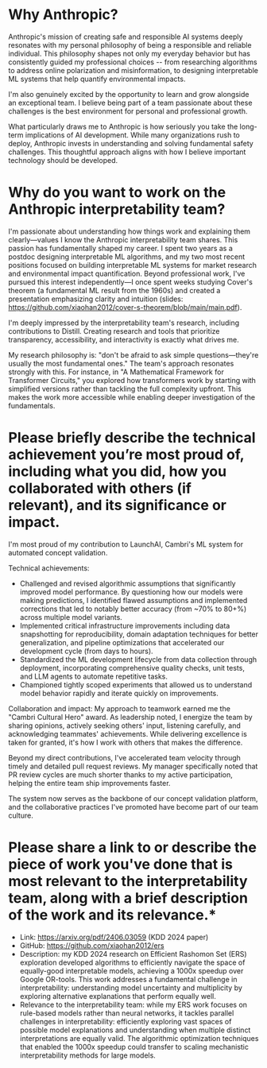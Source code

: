 # Why Anthropic?

Anthropic's mission of creating safe and responsible AI systems deeply resonates with my personal philosophy of being a responsible and reliable individual. This philosophy shapes not only my everyday behavior but has consistently guided my professional choices -- from researching algorithms to address online polarization and misinformation, to designing interpretable ML systems that help quantify environmental impacts. 

I'm also genuinely excited by the opportunity to learn and grow alongside an exceptional team. I believe being part of a team passionate about these challenges is the best environment for personal and professional growth.

What particularly draws me to Anthropic is how seriously you take the long-term implications of AI development. While many organizations rush to deploy, Anthropic invests in understanding and solving fundamental safety challenges. This thoughtful approach aligns with how I believe important technology should be developed. 

# Why do you want to work on the Anthropic interpretability team?

I'm passionate about understanding how things work and explaining them clearly—values I know the Anthropic interpretability team shares. This passion has fundamentally shaped my career. I spent two years as a postdoc designing interpretable ML algorithms, and my two most recent positions focused on building interpretable ML systems for market research and environmental impact quantification. Beyond professional work, I've pursued this interest independently—I once spent weeks studying Cover's theorem (a fundamental ML result from the 1960s) and created a presentation emphasizing clarity and intuition (slides: https://github.com/xiaohan2012/cover-s-theorem/blob/main/main.pdf).

I'm deeply impressed by the interpretability team's research, including contributions to Distill. Creating research and tools that prioritize transparency, accessibility, and interactivity is exactly what drives me.

My research philosophy is: "don't be afraid to ask simple questions—they're usually the most fundamental ones." The team's approach resonates strongly with this. For instance, in "A Mathematical Framework for Transformer Circuits," you explored how transformers work by starting with simplified versions rather than tackling the full complexity upfront. This makes the work more accessible while enabling deeper investigation of the fundamentals.


# Please briefly describe the technical achievement you’re most proud of, including what you did, how you collaborated with others (if relevant), and its significance or impact.

I'm most proud of my contribution to LaunchAI, Cambri's ML system for automated concept validation.

Technical achievements:

- Challenged and revised algorithmic assumptions that significantly improved model performance. By questioning how our models were making predictions, I identified flawed assumptions and implemented corrections that led to notably better accuracy (from ~70% to 80+%) across multiple model variants.
- Implemented critical infrastructure improvements including data snapshotting for reproducibility, domain adaptation techniques for better generalization, and pipeline optimizations that accelerated our development cycle (from days to hours).
- Standardized the ML development lifecycle from data collection through deployment, incorporating comprehensive quality checks, unit tests, and LLM agents to automate repetitive tasks.
- Championed tightly scoped experiments that allowed us to understand model behavior rapidly and iterate quickly on improvements.

Collaboration and impact: My approach to teamwork earned me the "Cambri Cultural Hero" award. As leadership noted, I energize the team by sharing opinions, actively seeking others' input, listening carefully, and acknowledging teammates' achievements. While delivering excellence is taken for granted, it's how I work with others that makes the difference.

Beyond my direct contributions, I've accelerated team velocity through timely and detailed pull request reviews. My manager specifically noted that PR review cycles are much shorter thanks to my active participation, helping the entire team ship improvements faster.

The system now serves as the backbone of our concept validation platform, and the collaborative practices I've promoted have become part of our team culture.


# Please share a link to or describe the piece of work you've done that is most relevant to the interpretability team, along with a brief description of the work and its relevance.*

- Link: https://arxiv.org/pdf/2406.03059 (KDD 2024 paper)
- GitHub: https://github.com/xiaohan2012/ers
- Description: my KDD 2024 research on Efficient Rashomon Set (ERS) exploration developed algorithms to efficiently navigate the space of equally-good interpretable models, achieving a 1000x speedup over Google OR-tools. This work addresses a fundamental challenge in interpretability: understanding model uncertainty and multiplicity by exploring alternative explanations that perform equally well.
- Relevance to the interpretability team: while my ERS work focuses on rule-based models rather than neural networks, it tackles parallel challenges in interpretability: efficiently exploring vast spaces of possible model explanations and understanding when multiple distinct interpretations are equally valid. The algorithmic optimization techniques that enabled the 1000x speedup could transfer to scaling mechanistic interpretability methods for large models.
